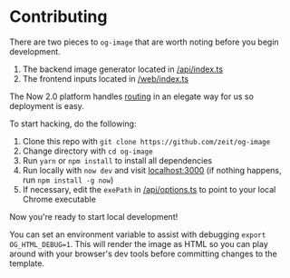 # Contributing

There are two pieces to `og-image` that are worth noting before you begin development.

1. The backend image generator located in [/api/index.ts](https://github.com/zeit/og-image/blob/master/api/index.ts)
2. The frontend inputs located in [/web/index.ts](https://github.com/zeit/og-image/blob/master/web/index.ts)

The Now 2.0 platform handles [routing](https://github.com/zeit/og-image/blob/master/now.json#L9) in an elegate way for us so deployment is easy.

To start hacking, do the following:

1. Clone this repo with `git clone https://github.com/zeit/og-image`
2. Change directory with `cd og-image`
3. Run `yarn` or `npm install` to install all dependencies
4. Run locally with `now dev` and visit [localhost:3000](http://localhost:3000)  (if nothing happens, run `npm install -g now`)
5. If necessary, edit the `exePath` in [/api/options.ts](https://github.com/zeit/og-image/blob/master/api/options.ts) to point to your local Chrome executable

Now you're ready to start local development!

You can set an environment variable to assist with debugging `export OG_HTML_DEBUG=1`. This will render the image as HTML so you can play around with your browser's dev tools before committing changes to the template.
